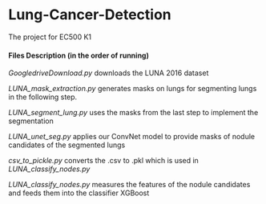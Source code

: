 # Lung-Cancer-Detection
The project for EC500 K1

#### Files Description (in the order of running)

*GoogledriveDownload.py* downloads the LUNA 2016 dataset

*LUNA_mask_extraction.py* generates masks on lungs for segmenting lungs in the following step.

*LUNA_segment_lung.py* uses the masks from the last step to implement the segmentation

*LUNA_unet_seg.py* applies our ConvNet model to provide masks of nodule candidates of the segmented lungs

*csv_to_pickle.py* converts the .csv to .pkl which is used in *LUNA_classify_nodes.py*

*LUNA_classify_nodes.py* measures the features of the nodule candidates and feeds them into the classifier XGBoost
